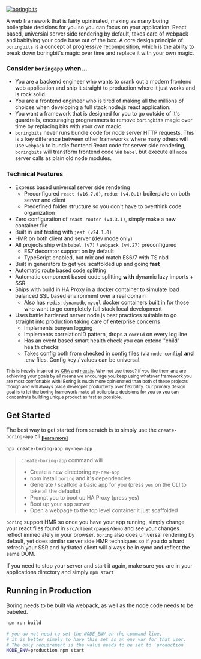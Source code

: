 [![boringbits](https://raw.githubusercontent.com/ryanstevens/boringbits/master/docs/logo.png)](https://github.com/ryanstevens/boringbits)

A web framework that is fairly opininated, making as many boring boilerplate decisions for you so you can focus on your application.  React based, universial server side rendering by default, takes care of webpack and bablfying your code base out of the box.  A core design principle of `boringbits` is a concept of [progressive recomposition](https://github.com/ryanstevens/boringbits/blob/master/docs/design-decisions.md#progressive-recomposition), which is the ability to break down boringbit's magic over time and replace it with your own magic.

### Consider `boringapp` when...
* You are a backend engineer who wants to crank out a modern frontend web application and ship it straight to production where it just works and is rock solid.
* You are a frontend engineer who is tired of making all the millions of choices when developing a full stack node.js react application.
* You want a framework that is designed for you to go outside of it's guardrails, encouraging programmers to remove `boringbits` magic over time by replacing bits with your own magic.
* `boringbits` never runs bundle code for node server HTTP requests.  This is a key difference between other frameworks where many others will use `webpack` to bundle frontend React code for server side rendering, `boringbits` will transform frontend code via `babel` but execute all `node` server calls as plain old node modules.

### Technical Features
* Express based universal server side rendering
  * Preconfigured `react (v16.7.0)`, `redux (v4.0.1)` boilerplate on both server and client
  * Predefined folder structure so you don't have to overthink code organization
* Zero configuration of `react router (v4.3.1)`, simply make a new container file
* Built in unit testing with `jest (v24.1.0)`
* HMR on both client and server (dev mode only)
* All projects ship with `babel (v7)` / `webpack (v4.27)` preconfigured
  * ES7 decorator support on by default
  * TypeScript enabled, but mix and match ES6/7 with TS nbd
* Built in generators to get you scaffolded up and going __fast__
* Automatic route based code splitting
* Automatic component based code splitting __with__ dynamic lazy imports + SSR
* Ships with build in HA Proxy in a docker container to simulate load balanced SSL based environment over a real domain
  * Also has `redis`, `dynamodb`, `mysql` docker containers built in for those who want to go completely full stack local development
* Uses battle hardened server node.js best practices suitable to go straight into production taking care of enterprise concerns
  * Implements bunyan logging
  * Implements correlationID pattern, drops a `corrId` on every log line
  * Has an event based smart health check you can extend "child" health checks
  * Takes config both from checked in config files (via `node-config`) __and__ .env files.  Config key / values can be universal.


<sup>This is heavily inspired by [CRA](https://github.com/facebook/create-react-app) and [next.js](https://github.com/zeit/next.js/). Why not use those? If you like them and are achieving your goals by all means we encourage you keep using whatever framework you are most comfortable with! Boring is much more opinionated than both of these projects though and will always place developer productivity over flexibility.  Our primary design goal is to let the boring framework make all boilerplate decisions for you so you can concentrate building unique product as fast as possible.
</sup>

## Get Started

The best way to get started from scratch is to simply use the `create-boring-app` cli <sub>  __[[learn more]](https://github.com/ryanstevens/boringbits/tree/master/yo)__</sub>

```bash
npx create-boring-app my-new-app
```

> `create-boring-app` command will
> * Create a new directoring `my-new-app`
> * npm install `boring` and it's dependencies
> * Generate / scaffold a basic app for you (press `yes` on the CLI to take all the defaults)
> * Prompt you to boot up HA Proxy (press yes)
> * Boot up your app server
> * Open a webpage to the top level container it just scaffolded

`boring` support HMR so once you have your app running, simply change your react files found in `src/client/pages/demo` and see your changes reflect immediately in your browser.  `boring` also does universal rendering by default, yet does similar server side HMR techniques so if you do a hard refresh your SSR and hydrated client will always be in sync and reflect the same DOM.

If you need to stop your server and start it again, make sure you are in your applications directory and simply `npm start`

## Running in Production

Boring needs to be built via webpack, as well as the node code needs to be babeled.

```bash
npm run build

# you do not need to set the NODE_ENV on the command line,
# it is better simply to have this set as an env var for that user.
# The only requirement is the value needs to be set to `production`
NODE_ENV=production npm start
```
